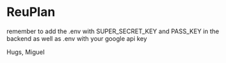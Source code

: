 # ReuPlan

remember to add the .env with SUPER_SECRET_KEY and PASS_KEY in the backend
as well as .env with your google api key

Hugs, Miguel
